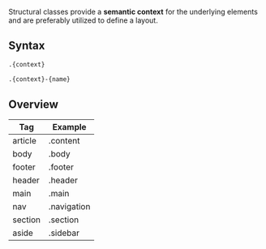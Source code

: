 Structural classes provide a **semantic context** for the underlying elements and are preferably utilized to define a layout.


Syntax
------

```css
.{context}
```

```css
.{context}-{name}
```


Overview
--------

| Tag     | Example     |
|---------|-------------|
| article | .content    |
| body    | .body       |
| footer  | .footer     |
| header  | .header     |
| main    | .main       |
| nav     | .navigation |
| section | .section    |
| aside   | .sidebar    |
